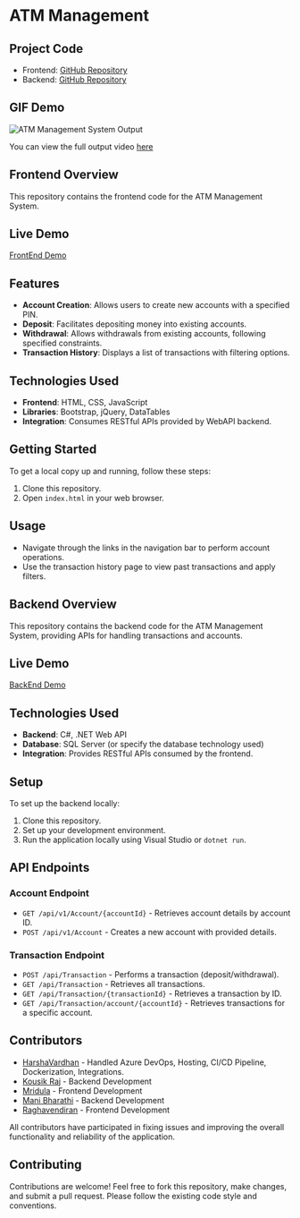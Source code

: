 # ATM Management

## Project Code

- Frontend: [GitHub Repository](https://github.com/Thunder7Inc/WebAPI-Frontend)
- Backend: [GitHub Repository](https://github.com/Thunder7Inc/WebAPI)

## GIF Demo

![ATM Management System Output](./atm_project_output_gif.gif)

You can view the full output video [here](./atm_project_output.mp4)

## Frontend Overview

This repository contains the frontend code for the ATM Management System.

## Live Demo

[FrontEnd Demo](https://thunder7inc.github.io/WebAPI-Frontend/html/index.html)

## Features

- **Account Creation**: Allows users to create new accounts with a specified PIN.
- **Deposit**: Facilitates depositing money into existing accounts.
- **Withdrawal**: Allows withdrawals from existing accounts, following specified constraints.
- **Transaction History**: Displays a list of transactions with filtering options.

## Technologies Used

- **Frontend**: HTML, CSS, JavaScript
- **Libraries**: Bootstrap, jQuery, DataTables
- **Integration**: Consumes RESTful APIs provided by WebAPI backend.

## Getting Started

To get a local copy up and running, follow these steps:

1. Clone this repository.
2. Open `index.html` in your web browser.

## Usage

- Navigate through the links in the navigation bar to perform account operations.
- Use the transaction history page to view past transactions and apply filters.

## Backend Overview

This repository contains the backend code for the ATM Management System, providing APIs for handling transactions and accounts.

## Live Demo

[BackEnd Demo](https://thunderapi.azurewebsites.net/swagger/index.html)

## Technologies Used

- **Backend**: C#, .NET Web API
- **Database**: SQL Server (or specify the database technology used)
- **Integration**: Provides RESTful APIs consumed by the frontend.

## Setup

To set up the backend locally:

1. Clone this repository.
2. Set up your development environment.
3. Run the application locally using Visual Studio or `dotnet run`.

## API Endpoints

### Account Endpoint

- `GET /api/v1/Account/{accountId}` - Retrieves account details by account ID.
- `POST /api/v1/Account` - Creates a new account with provided details.

### Transaction Endpoint

- `POST /api/Transaction` - Performs a transaction (deposit/withdrawal).
- `GET /api/Transaction` - Retrieves all transactions.
- `GET /api/Transaction/{transactionId}` - Retrieves a transaction by ID.
- `GET /api/Transaction/account/{accountId}` - Retrieves transactions for a specific account.

## Contributors

- [HarshaVardhan](https://github.com/Thunder7Inc) - Handled Azure DevOps, Hosting, CI/CD Pipeline, Dockerization, Integrations.
- [Kousik Raj](https://github.com/RajKousik) - Backend Development
- [Mridula](https://github.com/mvmichuinternship) - Frontend Development
- [Mani Bharathi](https://github.com/itsmanibharathi) - Backend Development
- [Raghavendiran](https://github.com/Raghavendiran-2002) - Frontend Development

All contributors have participated in fixing issues and improving the overall functionality and reliability of the application.

## Contributing

Contributions are welcome! Feel free to fork this repository, make changes, and submit a pull request. Please follow the existing code style and conventions.
